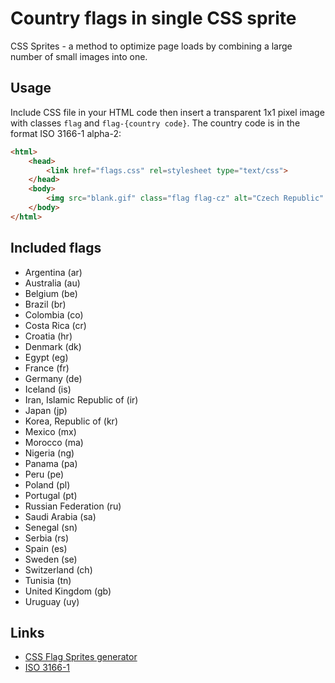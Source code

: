 Country flags in single CSS sprite
==================================

CSS Sprites - a method to optimize page loads by combining a large number of small images into one. 

## Usage

Include CSS file in your HTML code then insert a transparent 1x1 pixel image with classes `flag` and `flag-{country code}`. The country code is in the format ISO 3166-1 alpha-2:

```html
<html>
    <head>
        <link href="flags.css" rel=stylesheet type="text/css">
    </head>
    <body>
        <img src="blank.gif" class="flag flag-cz" alt="Czech Republic" />
    </body>
</html>
```

## Included flags


* Argentina (ar)
* Australia (au)
* Belgium (be)
* Brazil (br)
* Colombia (co)
* Costa Rica (cr)
* Croatia (hr)
* Denmark (dk)
* Egypt (eg)
* France (fr)
* Germany (de)
* Iceland (is)
* Iran, Islamic Republic of (ir)
* Japan (jp)
* Korea, Republic of (kr)
* Mexico (mx)
* Morocco (ma)
* Nigeria (ng)
* Panama (pa)
* Peru (pe)
* Poland (pl)
* Portugal (pt)
* Russian Federation (ru)
* Saudi Arabia (sa)
* Senegal (sn)
* Serbia (rs)
* Spain (es)
* Sweden (se)
* Switzerland (ch)
* Tunisia (tn)
* United Kingdom (gb)
* Uruguay (uy)

## Links

* [CSS Flag Sprites generator](https://www.flag-sprites.com/ "Country flags in single CSS sprite")
* [ISO 3166-1](https://en.wikipedia.org/wiki/ISO_3166-1_alpha-2)